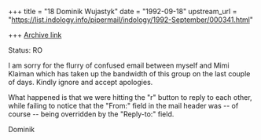+++
title = "18 Dominik Wujastyk"
date = "1992-09-18"
upstream_url = "https://list.indology.info/pipermail/indology/1992-September/000341.html"

+++
[Archive link](https://list.indology.info/pipermail/indology/1992-September/000341.html)

Status: RO

I am sorry for the flurry of confused email between myself and Mimi
Klaiman which has taken up the bandwidth of this group on the last
couple of days.  Kindly ignore and accept apologies.

What happened is that we were hitting the "r" button to reply to
each other, while failing to notice that the "From:" field in the
mail header was -- of course -- being overridden by the "Reply-to:"
field.

Dominik





